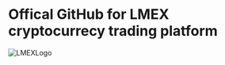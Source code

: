 # Offical GitHub for LMEX cryptocurrecy trading platform


![LMEXLogo](https://github.com/user-attachments/assets/227c21b7-00f6-4911-8ca1-cf3a2dc357b6)

